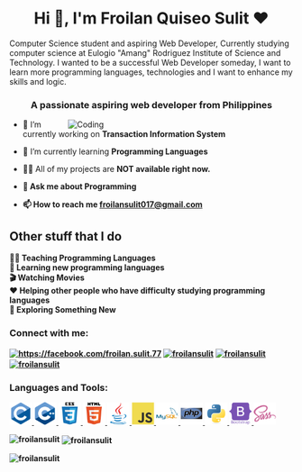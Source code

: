 <h1 align="center">Hi 👋, I'm Froilan Quiseo Sulit ❤️</h1>

Computer Science student and aspiring Web Developer, Currently studying computer science at Eulogio "Amang" Rodriguez Institute of Science and Technology. I wanted to be a successful Web Developer someday, I want to learn more programming languages, technologies and I want to enhance my skills and logic.

<h3 align="center">A passionate aspiring web developer from Philippines</h3>

<!-- <p align="left"> <img src="https://komarev.com/ghpvc/?username=froilansulit&label=Profile%20views&color=0e75b6&style=flat" alt="froilansulit" /> </p> -->

<img align="right" alt="Coding" width="400" src="https://i.pinimg.com/originals/e8/f4/53/e8f453469a3ec97ecd354df465d73913.gif"/>

- 🔭 I’m currently working on **Transaction Information System**
<!-- - 🔭 I’m currently working on **Covid Cases Tracker** -->
- 🌱 I’m currently learning **Programming Languages**

- 👨‍💻 All of my projects are <b> NOT available right now.

<!--- 👨‍💻 All of my projects are available at [https://gcd-online-enrollment.neocities.org/](https://gcd-online-enrollment.neocities.org/) -->

- 💬 Ask me about **Programming**

- 📫 How to reach me **froilansulit017@gmail.com**

<!-- - 📄 Know about my experiences [Click here !](https://drive.google.com/file/d/1diW4KoVa8xM1pQw4UMcoQiSFdJCF6JEO/view?usp=sharing) -->

## Other stuff that I do <br>

👨‍🏫 Teaching Programming Languages <br>
📒 Learning new programming languages<br>
🎬 Watching Movies <br>
♥️ Helping other people who have difficulty studying programming languages<br>
📖 Exploring Something New <br>


<h3 align="left">Connect with me:</h3>
<p align="left">
<a href="https://fb.com/froilan.sulit.77" target="_blank" rel="noopener noreferrer"><img align="center" src="https://raw.githubusercontent.com/rahuldkjain/github-profile-readme-generator/master/src/images/icons/Social/facebook.svg" alt="https://facebook.com/froilan.sulit.77" height="30" width="40" /></a>
<a href="https://www.hackerrank.com/froilansulit" target="_blank" rel="noopener noreferrer"><img align="center" src="https://raw.githubusercontent.com/rahuldkjain/github-profile-readme-generator/master/src/images/icons/Social/hackerrank.svg" alt="froilansulit" height="30" width="40" /></a>
<a href="https://dev.to/froilansulit" target="blank"><img align="center" src="https://raw.githubusercontent.com/rahuldkjain/github-profile-readme-generator/master/src/images/icons/Social/devto.svg" alt="froilansulit" height="30" width="40" /></a>
<a href="https://linkedin.com/in/froilansulit" target="_blank" rel="noopener noreferrer"><img align="center" src="https://raw.githubusercontent.com/rahuldkjain/github-profile-readme-generator/master/src/images/icons/Social/linked-in-alt.svg" alt="froilansulit" height="30" width="40" /></a>

<!-- <a href="https://discord.gg/#7366" target="blank"><img align="center" src="https://raw.githubusercontent.com/rahuldkjain/github-profile-readme-generator/master/src/images/icons/Social/discord.svg" alt="#7366" height="30" width="40" /></a> -->
</p>

<h3 align="left">Languages and Tools:</h3>
<p align="left">
<a href="https://www.cprogramming.com/" target="_blank" rel="noreferrer"> <img src="https://raw.githubusercontent.com/devicons/devicon/master/icons/c/c-original.svg" alt="c" width="40" height="40"/> </a> <a href="https://www.w3schools.com/cpp/" target="_blank" rel="noreferrer"> <img src="https://raw.githubusercontent.com/devicons/devicon/master/icons/cplusplus/cplusplus-original.svg" alt="cplusplus" width="40" height="40"/> </a> <a href="https://www.w3schools.com/css/" target="_blank" rel="noreferrer"> <img src="https://raw.githubusercontent.com/devicons/devicon/master/icons/css3/css3-original-wordmark.svg" alt="css3" width="40" height="40"/> </a> <a href="https://www.w3.org/html/" target="_blank" rel="noreferrer"> <img src="https://raw.githubusercontent.com/devicons/devicon/master/icons/html5/html5-original-wordmark.svg" alt="html5" width="40" height="40"/> </a> <a href="https://www.java.com" target="_blank" rel="noreferrer"> <img src="https://raw.githubusercontent.com/devicons/devicon/master/icons/java/java-original.svg" alt="java" width="40" height="40"/> </a> <a href="https://developer.mozilla.org/en-US/docs/Web/JavaScript" target="_blank" rel="noreferrer"> <img src="https://raw.githubusercontent.com/devicons/devicon/master/icons/javascript/javascript-original.svg" alt="javascript" width="40" height="40"/> </a> <a href="https://www.mysql.com/" target="_blank" rel="noreferrer"> <img src="https://raw.githubusercontent.com/devicons/devicon/master/icons/mysql/mysql-original-wordmark.svg" alt="mysql" width="40" height="40"/> </a> <a href="https://www.php.net" target="_blank" rel="noreferrer"> <img src="https://raw.githubusercontent.com/devicons/devicon/master/icons/php/php-original.svg" alt="php" width="40" height="40"/> </a> <a href="https://www.python.org" target="_blank" rel="noreferrer"> <img src="https://raw.githubusercontent.com/devicons/devicon/master/icons/python/python-original.svg" alt="python" width="40" height="40"/> </a> <a href="https://getbootstrap.com" target="_blank" rel="noreferrer"> <img src="https://raw.githubusercontent.com/devicons/devicon/master/icons/bootstrap/bootstrap-plain-wordmark.svg" alt="bootstrap" width="40" height="40"/> </a> 
 <a href="https://sass-lang.com" target="_blank" rel="noreferrer"> <img src="https://raw.githubusercontent.com/devicons/devicon/master/icons/sass/sass-original.svg" alt="sass" width="40" height="40"/> </a>
<!-- 
<a href="https://dotnet.microsoft.com/" target="_blank" rel="noreferrer"> <img src="https://raw.githubusercontent.com/devicons/devicon/master/icons/dot-net/dot-net-original-wordmark.svg" alt="dotnet" width="40" height="40"/> </a>   -->
  </p>  
  

<p><img align="left" src="https://github-readme-stats.vercel.app/api/top-langs?username=froilansulit&show_icons=true&locale=en&layout=compact" alt="froilansulit" /></p>


<p>&nbsp;<img align="center" src="https://github-readme-stats.vercel.app/api?username=froilansulit&show_icons=true&locale=en" alt="froilansulit" /></p>

<p><img align="center" src="https://github-readme-streak-stats.herokuapp.com/?user=froilansulit&" alt="froilansulit" /></p>
